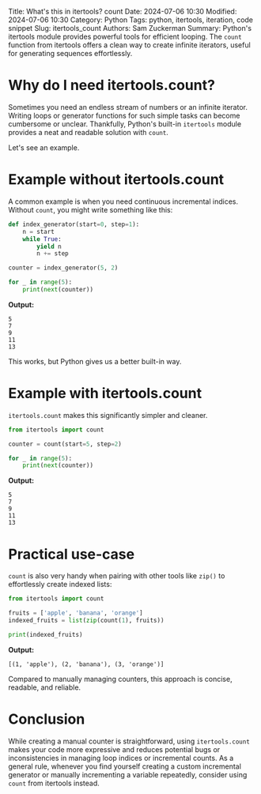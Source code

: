 Title: What's this in itertools? count
Date: 2024-07-06 10:30
Modified: 2024-07-06 10:30
Category: Python
Tags: python, itertools, iteration, code snippet
Slug: itertools_count
Authors: Sam Zuckerman
Summary: Python's itertools module provides powerful tools for efficient looping. The `count` function from itertools offers a clean way to create infinite iterators, useful for generating sequences effortlessly.

# Why do I need itertools.count?

Sometimes you need an endless stream of numbers or an infinite iterator. Writing loops or generator functions for such simple tasks can become cumbersome or unclear. Thankfully, Python's built-in `itertools` module provides a neat and readable solution with `count`.

Let's see an example.

# Example without itertools.count

A common example is when you need continuous incremental indices. Without `count`, you might write something like this:

```python
def index_generator(start=0, step=1):
    n = start
    while True:
        yield n
        n += step

counter = index_generator(5, 2)

for _ in range(5):
    print(next(counter))
```
**Output:**
```
5
7
9
11
13
```

This works, but Python gives us a better built-in way.

# Example with itertools.count

`itertools.count` makes this significantly simpler and cleaner.

```python
from itertools import count

counter = count(start=5, step=2)

for _ in range(5):
    print(next(counter))
```

**Output:**
```
5
7
9
11
13
```

# Practical use-case

`count` is also very handy when pairing with other tools like `zip()` to effortlessly create indexed lists:

```python
from itertools import count

fruits = ['apple', 'banana', 'orange']
indexed_fruits = list(zip(count(1), fruits))

print(indexed_fruits)
```
**Output:**
```
[(1, 'apple'), (2, 'banana'), (3, 'orange')]
```

Compared to manually managing counters, this approach is concise, readable, and reliable.

# Conclusion

While creating a manual counter is straightforward, using `itertools.count` makes your code more expressive and reduces potential bugs or inconsistencies in managing loop indices or incremental counts. As a general rule, whenever you find yourself creating a custom incremental generator or manually incrementing a variable repeatedly, consider using `count` from itertools instead.
